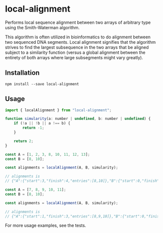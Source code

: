 # local-alignment

Performs local sequence alignment between two arrays of arbitrary type using the Smith-Waterman algorithm.

This algorithm is often utilized in bioinformatics to do alignment between two sequenced DNA segments. Local alignment signifies that
the algorithm strives to find the largest subsequence in the two arrays that be aligned subject to a similarity function
(versus a global alignment between the entirety of both arrays where large subsegments might vary greatly).

## Installation

```shell
npm install --save local-alignment
```

## Usage

```javascript
import { localAlignment } from "local-alignment";

function simularity(a: number | undefined, b: number | undefined) {
    if (!a || !b || a !== b) {
        return -1;
    }

    return 2;
}

const A = [1, 2, 3, 8, 10, 11, 12, 13];
const B = [8, 10];

const alignments = localAlignment(A, B, simularity);

// alignments is
// {"A":{"start":3,"finish":4,"entries":[8,10]},"B":{"start":0,"finish":1,"entries":[8,10]}}

const A = [7, 8, 9, 10, 11];
const B = [8, 10];

const alignments = localAlignment(A, B, simularity);

// alignments is
// {"A":{"start":1,"finish":3,"entries":[8,9,10]},"B":{"start":0,"finish":1,"entries":[8,null,10]}}
```

For more usage examples, see the tests.
